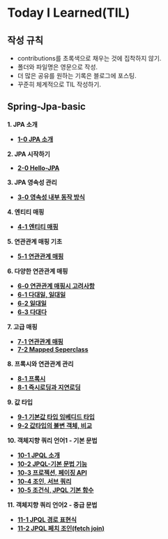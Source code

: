 # Today I Learned(TIL)

## 작성 규칙
- contributions를 초록색으로 채우는 것에 집착하지 않기.
- 폴더와 파일명은 영문으로 작성.
- 더 많은 공유를 원하는 기록은 블로그에 포스팅.
- 꾸준히 체계적으로 TIL 작성하기. 

## Spring-Jpa-basic

**1. JPA 소개**
- [**1-0 JPA 소개**](https://github.com/YeongJae0114/TIL/blob/main/Spring-Jpa-basic/Jpa-basic_1-0.md)

**2. JPA 시작하기**
- [**2-0 Hello-JPA**](https://github.com/YeongJae0114/TIL/blob/main/Spring-Jpa-basic/Jpa-basic_2-0.md)

**3. JPA 영속성 관리**
- [**3-0 영속성 내부 동작 방식**](https://github.com/YeongJae0114/TIL/blob/main/Spring-Jpa-basic/Jpa-basic_3-0.md)

**4. 엔티티 매핑**
- [**4-1 엔티티 매핑**](https://github.com/YeongJae0114/TIL/blob/main/Spring-Jpa-basic/Jpa-basic_4-1.md)

**5. 연관관계 매핑 기초**
- [**5-1 연관관계 매핑**](https://github.com/YeongJae0114/TIL/blob/main/Spring-Jpa-basic/Jpa-basic_5-1.md)

**6. 다양한 연관관계 매핑**
- [**6-0 연관관계 매핑시 고려사항**](https://github.com/YeongJae0114/TIL/blob/main/Spring-Jpa-basic/Jpa-basic_6-0.md)
- [**6-1 다대일, 일대일**](https://github.com/YeongJae0114/TIL/blob/main/Spring-Jpa-basic/Jpa-basic_6-1.md)
- [**6-2 일대일**](https://github.com/YeongJae0114/TIL/blob/main/Spring-Jpa-basic/Jpa-basic_6-2.md)
- [**6-3 다대다**](https://github.com/YeongJae0114/TIL/blob/main/Spring-Jpa-basic/Jpa-basic_6-3.md)

**7. 고급 매핑**
- [**7-1 연관관계 매핑**](https://github.com/YeongJae0114/TIL/blob/main/Spring-Jpa-basic/Jpa-basic_7-1.md)
- [**7-2 Mapped Seperclass**](https://github.com/YeongJae0114/TIL/blob/main/Spring-Jpa-basic/Jpa-basic_7-2.md)

**8. 프록시와 연관관계 관리**
- [**8-1 프록시**](https://github.com/YeongJae0114/TIL/blob/main/Spring-Jpa-basic/Jpa-basic_8-1.md)
- [**8-1 즉시로딩과 지연로딩**](https://github.com/YeongJae0114/TIL/blob/main/Spring-Jpa-basic/Jpa-basic_8-2.md)


**9. 값 타입**
- [**9-1 기본값 타입 임베디드 타입**](https://github.com/YeongJae0114/TIL/blob/main/Spring-Jpa-basic/Jpa-basic_9-1.md)
- [**9-2 값타입의 불변 객체, 비교**](https://github.com/YeongJae0114/TIL/blob/main/Spring-Jpa-basic/Jpa-basic_9-2.md)


**10. 객체지향 쿼리 언어1 - 기본 문법**
- [**10-1 JPQL 소개**](https://github.com/YeongJae0114/TIL/blob/main/Spring-Jpa-basic/Jpa-basic_10-1.md)
- [**10-2 JPQL-기본 문법 기능**](https://github.com/YeongJae0114/TIL/blob/main/Spring-Jpa-basic/Jpa-basic_10-2.md)
- [**10-3 프로젝션, 페이징 API**](https://github.com/YeongJae0114/TIL/blob/main/Spring-Jpa-basic/Jpa-basic_10-3.md)
- [**10-4 조인, 서브 쿼리**](https://github.com/YeongJae0114/TIL/blob/main/Spring-Jpa-basic/Jpa-basic_10-4.md)
- [**10-5 조건식, JPQL 기본 함수**](https://github.com/YeongJae0114/TIL/blob/main/Spring-Jpa-basic/Jpa-basic_10-4.md)


**11. 객체지향 쿼리 언어2 - 중급 문법**
- [**11-1 JPQL 경로 표현식**](https://github.com/YeongJae0114/TIL/blob/main/Spring-Jpa-basic/Jpa-basic_11-1.md)
- [**11-2 JPQL 페치 조인(fetch join)**](https://github.com/YeongJae0114/TIL/blob/main/Spring-Jpa-basic/Jpa-basic_11-2.md)


